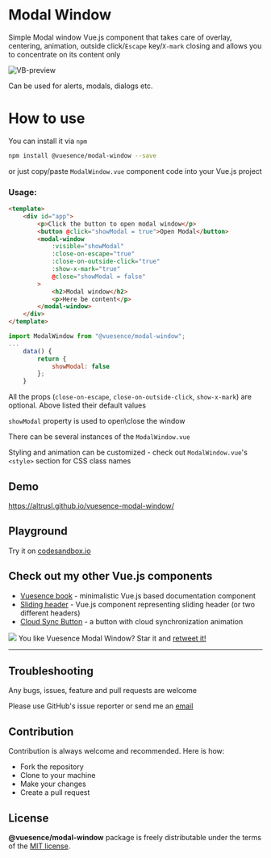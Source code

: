 # Modal Window

Simple Modal window Vue.js component that takes care of overlay, centering, animation, outside click/`Escape` key/`X-mark` closing and allows you to concentrate on its content only

![VB-preview](https://altrusl.github.io/vuesence-modal-window/vmw.gif)

Can be used for alerts, modals, dialogs etc.

# How to use

You can install it via `npm` 

```bash
npm install @vuesence/modal-window --save
```
or just copy/paste `ModalWindow.vue` component code into your Vue.js project

### Usage:

```html
<template>
	<div id="app">
		<p>Click the button to open modal window</p>
		<button @click="showModal = true">Open Modal</button>		
		<modal-window
			:visible="showModal"
			:close-on-escape="true"
			:close-on-outside-click="true"
			:show-x-mark="true"
			@close="showModal = false"
		>
			<h2>Modal window</h2>
			<p>Here be content</p>
		</modal-window>
	</div>
</template>
```

```javascript
import ModalWindow from "@vuesence/modal-window";
...
	data() {
		return {
			showModal: false
		};
	}
```

All the props (`close-on-escape`, `close-on-outside-click`, `show-x-mark`) are optional. 
Above listed their default values

`showModal` property is used to open\close the window

There can be several instances of the `ModalWindow.vue`

Styling and animation can be customized - check out `ModalWindow.vue`'s `<style>` section for CSS class names

## Demo

<a href="https://altrusl.github.io/vuesence-modal-window/" target="_blank">https://altrusl.github.io/vuesence-modal-window/</a>


## Playground

Try it on <a href="https://codesandbox.io/s/modal-window-kq9cw" target="_blank">codesandbox.io</a>

<!-- > ! The version on `codesandbox.io` might be slightly out of date -->


## Check out my other Vue.js components

- <a href="https://github.com/altrusl/vuesence-book" target="_blank">Vuesence book</a> - minimalistic Vue.js based documentation component
- <a href="https://github.com/altrusl/vuesence-sliding-header" target="_blank">Sliding header</a> - Vue.js component representing sliding header (or two different headers)
- <a href="https://github.com/altrusl/vuesence-cloud-sync-button" target="_blank">Cloud Sync Button</a> - a button with cloud synchronization animation
<!-- - <a href="https://github.com/altrusl/vuesence-modal-window" target="_blank">Modal Window</a> - simple lightweight Modal Window Vue.js component -->

<img src="https://imgur.com/A92i02A.png" />
You like Vuesence Modal Window? Star it and <a href="https://twitter.com/vuesence/status/1282213709918732289?s=20">retweet it!</a>

-------

## Troubleshooting

Any bugs, issues, feature and pull requests are welcome

Please use GitHub's issue reporter or send me an <a href="mailto:ruslan.makarov@gmail.com">email</a>


## Contribution

Contribution is always welcome and recommended. Here is how:

-   Fork the repository
-   Clone to your machine
-   Make your changes
-   Create a pull request

## License

**@vuesence/modal-window** package is freely distributable under the terms of the [MIT license](LICENSE).
